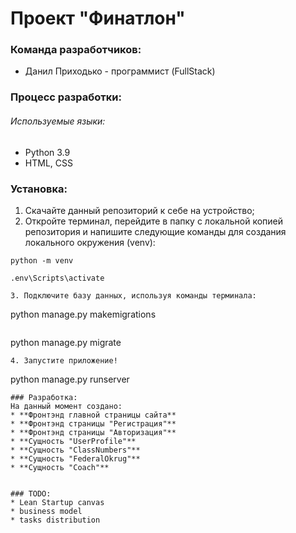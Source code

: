 # Проект "Финатлон"

### Команда разработчиков:

* Данил Приходько - программист (FullStack)

### Процесс разработки:
###### Используемые языки:
* Python 3.9
* HTML, CSS

### Установка:
1. Скачайте данный репозиторий к себе на устройство; 
2. Откройте терминал, перейдите в папку с локальной копией репозитория и напишите следующие команды для создания локального окружения (venv):
  ```
  python -m venv
  ```
  ```
  .env\Scripts\activate
  ```
  ```
3. Подключите базу данных, используя команды терминала:
  ```
  python manage.py makemigrations
  ```
  ```
  python manage.py migrate
  ```
4. Запустите приложение!
  ```
  python manage.py runserver
  ```
### Разработка:
На данный момент создано:
* **Фронтэнд главной страницы сайта** 
* **Фронтэнд страницы "Регистрация"** 
* **Фронтэнд страницы "Авторизация"** 
* **Сущность "UserProfile"**
* **Сущность "ClassNumbers"**
* **Сущность "FederalOkrug"**
* **Сущность "Coach"**


### TODO:
* Lean Startup canvas
* business model
* tasks distribution


